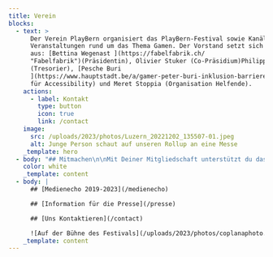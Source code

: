 ```yaml
---
title: Verein
blocks:
  - text: >
      Der Verein PlayBern organisiert das PlayBern-Festival sowie Kanäle und
      Veranstaltungen rund um das Thema Gamen. Der Vorstand setzt sich zusammen
      aus: [Bettina Wegenast ](https://fabelfabrik.ch/
      "Fabelfabrik")(Präsidentin), Olivier Stuker (Co-Präsidium)Philipp Wegenast
      (Tresorier), [Pesche Buri
      ](https://www.hauptstadt.be/a/gamer-peter-buri-inklusion-barrierefrei-gamen)(Fachmann
      für Accessibility) und Meret Stoppia (Organisation Helfende).
    actions:
      - label: Kontakt
        type: button
        icon: true
        link: /contact
    image:
      src: /uploads/2023/photos/Luzern_20221202_135507-01.jpeg
      alt: Junge Person schaut auf unseren Rollup an eine Messe
    _template: hero
  - body: "## Mitmachen\n\nMit Deiner Mitgliedschaft unterstützt du das PlayBern-Festival und die Game-Kultur in und um Bern. Wir freuen uns auf dich, deine Inputs und auf deine Unterstützung!\n\nYou win:\n\n* reduzierter Eintritt ans Festival\n* tiefe Einblicke in die Gaming-Kultur\n* Du hilfst mit, Gaming als Faktor für kulturelle, soziale und wirtschaftliche Innovation bekannt zu machen!\n\n[Statuten Verein PlayBern](https://archive.playbern.ch/wp-content/uploads/partners/2020/07/Statuten-Verein-PlayBern.pdf) (PDF)\n\n[Infos & Anmeldung Verein PlayBern](https://archive.playbern.ch/wp-content/uploads/partners/2020/07/Infos-und-Anmeldung-Verein-PlayBern.pdf) (PDF)\n\n#### \U0001F387 Mit Fr. 50.- im Jahr bist du dabei\n"
    color: white
    _template: content
  - body: |
      ## [Medienecho 2019-2023](/medienecho)

      ## [Information für die Presse](/presse)

      ## [Uns Kontaktieren](/contact)

      ![Auf der Bühne des Festivals](/uploads/2023/photos/coplanaphoto.jpg)
    _template: content
---
```


